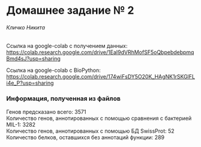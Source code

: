 # Домашнее задание № 2

###### Кличко Никита

Ссылка на google-colab с получением данных: https://colab.research.google.com/drive/1EaI9dVRhMofSF5oQbpebdebpmqBmd4sJ?usp=sharing

Ссылка на google-colab с BioPython: https://colab.research.google.com/drive/174wiFsDY5O20K_HAgNK1rSKGlFLi4e_P?usp=sharing 

### Информация, полученная из файлов 

Генов предсказано всего: 3571  
Количество генов, аннотированных  с помощью сравнения с бактерией MIL-1: 3282  
Количество генов, аннотированных  с помощью БД SwissProt: 52  
Количество белков, оставшихся без аннотаций функции: 289  

